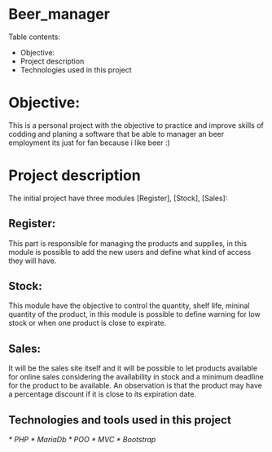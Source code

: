 # Beer_manager

Table contents:
* Objective:
* Project description
* Technologies used in this project


# Objective:
This is a personal project with the objective to practice and improve skills of codding and planing a software
that be able to manager an beer employment its just for fan because i like beer :)

# Project description
The initial project have three modules [Register], [Stock], [Sales]:

## Register:
This part is responsible for managing the products and supplies, in this module is possible to add the new users and define what kind of access they will have.

## Stock:
This module have the objective to control the quantity, shelf life, mininal quantity of the product, in this module is possible to define warning for low stock
or when one product is close to expirate.

## Sales:
It will be the sales site itself and it will be possible to let products available for online sales considering the availability in stock and a minimum deadline
for the product to be available. An observation is that the product may have a percentage discount if it is close to its expiration date.

## Technologies and tools used in this project
<em class="icon-photoshop">
  * PHP
  * MariaDb
  * POO
  * MVC
  * Bootstrap

